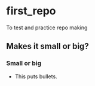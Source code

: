# first_repo
To test and practice repo making
## Makes it small or big?
### Small or big
* This puts bullets.
